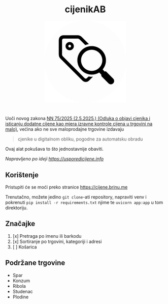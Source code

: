 <div align="center">
 <h1>cijenikAB</h1>
<img src="static/icon.png" alt="cijenikAB logo" width="256" />
<h1></h1>
</div>

Uoči novog zakona [NN 75/2025 (2.5.2025.) (Odluka o objavi cjenika i isticanju dodatne cijene kao mjera izravne kontrole cijena u trgovini na malo)](https://www.zakon.hr/c/podzakonski-propis/540799/nn-75-2025-%282.5.2025.%29%2C-odluka-o-objavi-cjenika-i-isticanju-dodatne-cijene-kao-mjera-izravne-kontrole-cijena-u-trgovini-na), većina ako ne sve maloprodajne trgovine izdavaju 
> cjenike u digitalnom obliku, pogodne za automatsku obradu

Ovaj alat pokušava to što jednostavnije obaviti.

*Napravljeno po ideji https://usporedicijene.info*

## Korištenje
Pristupiti će se moći preko stranice https://cijene.brinu.me

Trenutačno, možete jedino `git clone`-ati repository, napraviti venv i pokrenuti `pip install -r requirements.txt` njime te `uvicorn app:app` u tom direktoriju.

## Značajke
1. [x] Pretraga po imenu ili barkodu
2. [x] Sortiranje po trgovini, kategoriji i adresi
3. [ ] Košarica

## Podržane trgovine
- Spar
- Konzum
- Ribola
- Studenac
- Plodine

